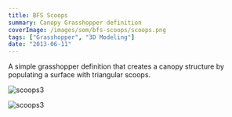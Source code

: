 ```yaml
---
title: BFS Scoops
summary: Canopy Grasshopper definition
coverImage: /images/som/bfs-scoops/scoops.png
tags: ["Grasshopper", "3D Modeling"]
date: "2013-06-11"
---
```


A simple grasshopper definition that creates a canopy structure by populating a surface with triangular scoops.

![scoops3](/images/som/bfs-scoops/scoops3.png)

![scoops3](/images/som/bfs-scoops/scopes-and-frame.png)
